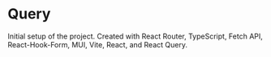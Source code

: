 # Query

Initial setup of the project.  Created with React Router, TypeScript, Fetch API, React-Hook-Form, MUI, Vite, React, and React Query.



